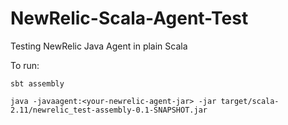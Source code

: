 NewRelic-Scala-Agent-Test
=========================

Testing NewRelic Java Agent in plain Scala

To run:
```
sbt assembly

java -javaagent:<your-newrelic-agent-jar> -jar target/scala-2.11/newrelic_test-assembly-0.1-SNAPSHOT.jar
```
